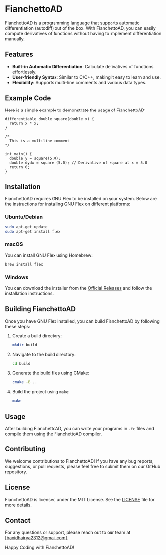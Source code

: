 # FianchettoAD

FianchettoAD is a programming language that supports automatic differentiation (autodiff) out of the box. With FianchettoAD, you can easily compute derivatives of functions without having to implement differentiation manually. 

## Features

- **Built-in Automatic Differentiation**: Calculate derivatives of functions effortlessly.
- **User-friendly Syntax**: Similar to C/C++, making it easy to learn and use.
- **Flexibility**: Supports multi-line comments and various data types.

## Example Code

Here is a simple example to demonstrate the usage of FianchettoAD:

```
differentiable double square(double x) {
  return x * x;
}

/*
  This is a multiline comment
*/

int main() {
  double y = square(5.0);
  double dydx = square'(5.0); // Derivative of square at x = 5.0
  return 0;
}
```

## Installation

FianchettoAD requires GNU Flex to be installed on your system. Below are the instructions for installing GNU Flex on different platforms:

### Ubuntu/Debian

```sh
sudo apt-get update
sudo apt-get install flex
```

### macOS

You can install GNU Flex using Homebrew:

```sh
brew install flex
```

### Windows

You can download the installer from the [Official Releases](https://github.com/westes/flex/releases) and follow the installation instructions.

## Building FianchettoAD

Once you have GNU Flex installed, you can build FianchettoAD by following these steps:

1. Create a build directory:

    ```sh
    mkdir build
    ```

2. Navigate to the build directory:

    ```sh
    cd build
    ```

3. Generate the build files using CMake:

    ```sh
    cmake -B ..
    ```

4. Build the project using `make`:

    ```sh
    make
    ```

## Usage

After building FianchettoAD, you can write your programs in `.fc` files and compile them using the FianchettoAD compiler.

## Contributing

We welcome contributions to FianchettoAD! If you have any bug reports, suggestions, or pull requests, please feel free to submit them on our GitHub repository.

## License

FianchettoAD is licensed under the MIT License. See the [LICENSE](LICENSE) file for more details.

## Contact

For any questions or support, please reach out to our team at [baxidhairya2312@gmail.com].

Happy Coding with FianchettoAD!